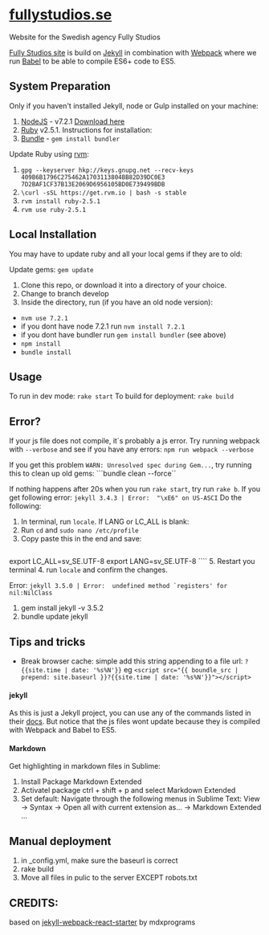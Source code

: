 [fullystudios.se](https://fullystudios.se)
=============================
Website for the Swedish agency Fully Studios

[Fully Studios site](https://fullystudios.se) is build on [Jekyll](https://jekyllrb.com/) in combination with [Webpack](https://webpack.js.org/) where we run [Babel](https://babeljs.io/) to be able to compile ES6+ code to ES5.


## System Preparation
Only if you haven't installed Jekyll, node or Gulp installed on your machine:

1. [NodeJS](http://nodejs.org) - v7.2.1 [Download here](https://nodejs.org/en/download/)
2. [Ruby](https://www.ruby-lang.org/) v2.5.1. Instructions for installation:
3. [Bundle](http://bundler.io/) -  `gem install bundler`

Update Ruby using [rvm](https://rvm.io/):
1. ```gpg --keyserver hkp://keys.gnupg.net --recv-keys 409B6B1796C275462A1703113804BB82D39DC0E3 7D2BAF1CF37B13E2069D6956105BD0E739499BDB```
2. ```\curl -sSL https://get.rvm.io | bash -s stable```
3. ```rvm install ruby-2.5.1```
4. ```rvm use ruby-2.5.1```


## Local Installation
You may have to update ruby and all your local gems if they are to old:

Update gems:
```gem update```

1. Clone this repo, or download it into a directory of your choice.
2. Change to branch develop
3. Inside the directory, run (if you have an old node version):
- `nvm use 7.2.1`
- if you dont have node 7.2.1 run `nvm install 7.2.1`
- if you dont have bundler run `gem install bundler` (see above)
- `npm install`
- `bundle install`


## Usage
To run in dev mode: `rake start`
To build for deployment: `rake build`


## Error?
If your js file does not compile, it´s probably a js error. Try running webpack with `--verbose` and see if you have any errors:
```npm run webpack --verbose```

If you get this problem `WARN: Unresolved spec during Gem...`, try running this to clean up old gems:
```bundle clean --force``

If nothing happens after 20s when you run `rake start`, try run `rake b`. If you get following error:
```jekyll 3.4.3 | Error:  "\xE6" on US-ASCI```
Do the following:

1. In terminal, run `locale`. If LANG or LC_ALL is blank:
2. Run `cd` and `sudo nano /etc/profile`
3. Copy paste this in the end and save:
    ```
export LC_ALL=sv_SE.UTF-8
export LANG=sv_SE.UTF-8
    ````
5. Restart you terminal
4. run `locale` and confirm the changes.

Error: ```jekyll 3.5.0 | Error:  undefined method `registers' for nil:NilClass```
1. gem install jekyll -v 3.5.2
2. bundle update jekyll


## Tips and tricks
* Break browser cache: simple add this string appending to a file url: `?{{site.time | date: '%s%N'}}` eg `<script src="{{ boundle_src | prepend: site.baseurl }}?{{site.time | date: '%s%N'}}"></script>`

#### jekyll

As this is just a Jekyll project, you can use any of the commands listed in their [docs](http://jekyllrb.com/docs/usage/). But notice that the js files wont update because they is compiled with Webpack and Babel to ES5.

#### Markdown
Get highlighting in markdown files in Sublime:
1. Install Package Markdown Extended
2. Activatel package ctrl + shift + p and select Markdown Extended
3. Set default: Navigate through the following menus in Sublime Text: View -> Syntax -> Open all with current extension as... -> Markdown Extended
...

## Manual deployment
1. in _config.yml, make sure the baseurl is correct
2. rake build
3. Move all files in pulic to the server EXCEPT robots.txt




## CREDITS:

based on [jekyll-webpack-react-starter](https://github.com/mdxprograms/jekyll-webpack-react) by mdxprograms